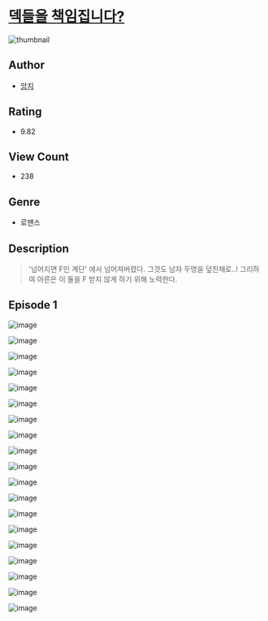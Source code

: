 # [덱들을 책임집니다?](https://comic.naver.com/challenge/list?titleId=810354)
![thumbnail](https://image-comic.pstatic.net/user_contents_data/challenge_comic/2023/05/23/366875/upload_7004843876170150967_480x623.jpeg)

## Author
- [앙지](https://comic.naver.com/artistTitle?id=366875)

## Rating
- 9.82

## View Count
- 238

## Genre
- 로맨스

## Description
> '넘어지면 F인 계단' 에서 넘어져버렸다. 그것도 남자 두명을 덮친채로..! 그리하여 아른은 이 둘을 F 받지 않게 하기 위해 노력한다.


## Episode 1
![image](https://image-comic.pstatic.net/user_contents_data/challenge_comic/2023/05/23/366875/upload_3762302510823387953.jpeg)

![image](https://image-comic.pstatic.net/user_contents_data/challenge_comic/2023/05/23/366875/upload_3690198732938240564.jpeg)

![image](https://image-comic.pstatic.net/user_contents_data/challenge_comic/2023/05/23/366875/upload_7233735624110400054.jpeg)

![image](https://image-comic.pstatic.net/user_contents_data/challenge_comic/2023/05/23/366875/upload_7005456080862275172.jpeg)

![image](https://image-comic.pstatic.net/user_contents_data/challenge_comic/2023/05/23/366875/upload_3545004933364529205.jpeg)

![image](https://image-comic.pstatic.net/user_contents_data/challenge_comic/2023/05/23/366875/upload_3847263085041760101.jpeg)

![image](https://image-comic.pstatic.net/user_contents_data/challenge_comic/2023/05/23/366875/upload_4062638535699751988.jpeg)

![image](https://image-comic.pstatic.net/user_contents_data/challenge_comic/2023/05/23/366875/upload_3702860708840694324.jpeg)

![image](https://image-comic.pstatic.net/user_contents_data/challenge_comic/2023/05/23/366875/upload_7365971683426318182.jpeg)

![image](https://image-comic.pstatic.net/user_contents_data/challenge_comic/2023/05/23/366875/upload_3991426643019314232.jpeg)

![image](https://image-comic.pstatic.net/user_contents_data/challenge_comic/2023/05/23/366875/upload_7366025740723237428.jpeg)

![image](https://image-comic.pstatic.net/user_contents_data/challenge_comic/2023/05/23/366875/upload_3905854740356490809.jpeg)

![image](https://image-comic.pstatic.net/user_contents_data/challenge_comic/2023/05/23/366875/upload_3832951617601223011.jpeg)

![image](https://image-comic.pstatic.net/user_contents_data/challenge_comic/2023/05/23/366875/upload_3833465090216387684.jpeg)

![image](https://image-comic.pstatic.net/user_contents_data/challenge_comic/2023/05/23/366875/upload_3630237975274873396.jpeg)

![image](https://image-comic.pstatic.net/user_contents_data/challenge_comic/2023/05/23/366875/upload_7090131673776874551.jpeg)

![image](https://image-comic.pstatic.net/user_contents_data/challenge_comic/2023/05/23/366875/upload_7090181181867975472.jpeg)

![image](https://image-comic.pstatic.net/user_contents_data/challenge_comic/2023/05/23/366875/upload_3847820326128203569.jpeg)

![image](https://image-comic.pstatic.net/user_contents_data/challenge_comic/2023/05/23/366875/upload_7005179024584553317.jpeg)
